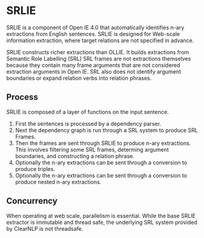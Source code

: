SRLIE
=====
SRLIE is a component of Open IE 4.0 that automatically identifies n-ary extractions from English sentences.
SRLIE is designed for Web-scale information extraction, where target relations are not specified in advance.

SRLIE constructs richer extractions than OLLIE.  It builds extractions from Semantic Role Labelling (SRL)
SRL frames are not extractions themselves because they contain many frame arguments that are not considered
extraction arguments in Open IE.  SRL also does not identify argument boundaries or expand relation verbs
into relation phrases.

## Process

SRLIE is composed of a layer of functions on the input sentence.

1.  First the sentences is processed by a dependency parser.
2.  Next the dependency graph is run through a SRL system to produce SRL Frames.
3.  Then the frames are sent through SRLIE to produce n-ary extractions.  This involves filtering some SRL frames, determing argument boundaries, and constructing a relation phrase.
 1.  Optionally the n-ary extractions can be sent through a conversion to produce triples.
 2.  Optionally the n-ary extractions can be sent through a conversion to produce nested n-ary extractions.

## Concurrency

When operating at web scale, parallelism is essential.  While the base SRLIE extractor is immutable and
thread safe, the underlying SRL system provided by ClearNLP is not threadsafe.
